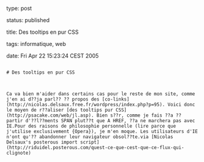 type: post
status: published
title: Des tooltips en pur CSS
tags: informatique, web
date: Fri Apr 22 15:23:24 CEST 2005
~~~~~~
# Des tooltips en pur CSS

Ca va bien m'aider dans certains cas pour le reste de mon site, comme j'en ai d??ja parl?? ?? propos des [co-links](http://nicolas.delsaux.free.fr/wordpress/index.php?p=95). Voici donc le moyen de r??aliser [des tooltips pur CSS](http://psacake.com/web/jl.asp). Bien s??r, comme je fais ??a ?? partir d'??l??ments SPAN plut??t que A HREF, ??a ne marchera pas avec IE.Pour des raisons de philosophie personnelle (lire parce que j'utilise exclusivement {Opera}), je m'en moque. Les utilisateurs d'IE n'ont qu'?? abandonner leur navigateur obsol??te.via [Nicolas Delsaux's posterous import script](http://riduidel.posterous.com/quest-ce-que-cest-que-ce-flux-qui-clignote)